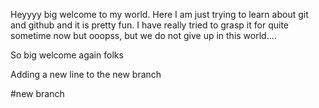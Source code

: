 Heyyyy big welcome to my world. Here I am just trying to learn about git and github and it is pretty fun. I have really tried to grasp it for quite sometime now but ooopss, but we do not give up in this world....


So big welcome again folks

Adding a new line to the new branch


#new branch
